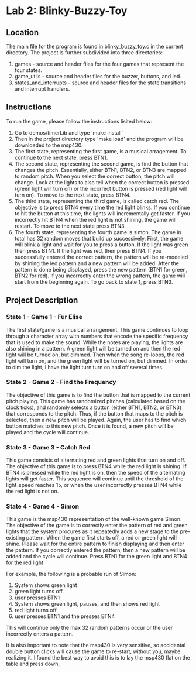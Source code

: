 # Lab 2: Blinky-Buzzy-Toy

## Location
The main file for the program is found in blinky_buzzy_toy.c in the current
directory. The project is further subdivided into three directories:
1. games - source and header files for the four games that represent the four
states.
2. game_utils - source and header files for the buzzer, buttons, and led.
3. states_and_interrupts - source and header files for the state transitions
and interrupt handlers.

## Instructions
To run the game, please follow the instructions lisited below:
1. Go to demos/timerLib and type 'make install'
2. Then in the project directory type 'make load' and the program will be
downloaded to the msp430.
3. The first state, representing the first game, is a musical arragement. To
continue to the next state, press BTN1.
4. The second state, representing the second game, is find the button that
changes the pitch. Essentially, either BTN1, BTN2, or BTN3 are mapped to
random pitch. When you select the correct button, the pitch will change. Look
at the lights to also tell when the correct button is pressed (green light
will turn on) or the incorrect button is pressed (red light will turn on). To
move to the next state, press BTN4.
5. The third state, representing the third game, is called catch red. The
objective is to press BTN4 every time the red light blinks. If you continue to
hit the button at this time, the lights will incrementally get faster. If you
incorrectly hit BTN4 when the red light is not shining, the game will
restart. To move to the next state press BTN3.
6. The fourth state, representing the fourth game is simon. The game in total
has 32 random moves that build up successively. First, the game will blink a
light and wait for you to press a button. If the light was green then press
BTN1. If the light was red, then press BTN4. If you successfully entered the
correct pattern, the pattern will be re-modeled by shining the led pattern and
a new pattern will be added. After the pattern is done being displayed, press
the new pattern (BTN1 for green, BTN2 for red). If you incorrectly enter the
wrong pattern, the game will start from the beginning again. To go back to
state 1, press BTN3.

## Project Description

### State 1 - Game 1 - Fur Elise
The first state/game is a musical arrangement. This game continues to loop
through a character array with numbers that encode the specific frequency that
is used to make the sound. While the notes are playing, the lights are also
shining in a pattern. A green light will be turned on and then the red light
will be turned on, but dimmed. Then when the song re-loops, the red light will
turn on, and the green light will be turned on, but dimmed. In order to dim
the light, I have the light turn turn on and off several times.

### State 2 - Game 2 - Find the Frequency
The objective of this game is to find the button that is mapped to the current
pitch playing.  This game has randomized pitches (calculated based on the
clock ticks), and randomly selects a button (either BTN1, BTN2, or BTN3) that corresponds to the pitch.
Thus, if the button that maps to the pitch is selected, then a new pitch will
be played. Again, the user has to find which button matches to this new
pitch. Once it is found, a new pitch will be played and the cycle will
continue.

### State 3 - Game 3 - Catch Red
This game consists of alternating red and green lights that turn on and
off. The objective of this game is to press BTN4 while the red light is
shining. If BTN4 is pressed while the red light is on, then the speed of the
alternating lights will get faster. This sequence will continue until the
threshold of the light_speed reaches 15, or when the user incorrectly presses
BTN4 while the red light is not on.

### State 4 - Game 4 - Simon
This game is the msp430 representation of the well-known game Simon. The
objective of the game is to correctly enter the pattern of red and green
lights that the system procures as it repeatedly adds a new stage to the
pre-existing pattern. When the game first starts off, a red or green light
will shine. Please wait for the entire pattern to finish displaying and then
enter the pattern. If you correctly entered the pattern, then a new pattern
will be added and the cycle will continue. Press BTN1 for the green light and
BTN4 for the red light

For example, the following is a probable run of Simon:
1. System shows green light
2. green light turns off.
3. user presses BTN1
4. System shows green light, pauses, and then shows red light
5. red light turns off
6. user presses BTN1 and the presses BTN4

This will continue only the max 32 random patterns occur or the user
incorrectly enters a pattern.

It is also important to note that the msp430 is very sensitive, so accidental
double button clicks will cause the game to re-start, without you, maybe
realizing it. I found the best way to avoid this is to lay the msp430 flat on
the table and press down,
